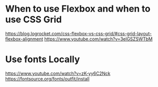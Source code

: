 # When to use Flexbox and when to use CSS Grid
https://blog.logrocket.com/css-flexbox-vs-css-grid/#css-grid-layout-flexbox-alignment
https://www.youtube.com/watch?v=3elGSZSWTbM

# Use fonts Locally
https://www.youtube.com/watch?v=zK-yy6C2Nck
https://fontsource.org/fonts/outfit/install

